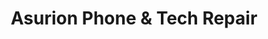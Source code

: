 ---
title: "Asurion Phone & Tech Repair"
url: /tucson/asurion-phone-und-tech-repair/
shop: Handy
---
